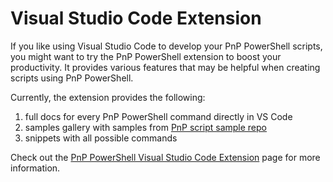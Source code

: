 # Visual Studio Code Extension

If you like using Visual Studio Code to develop your PnP PowerShell scripts, you might want to try the PnP PowerShell extension to boost your productivity. It provides various features that may be helpful when creating scripts using PnP PowerShell.

Currently, the extension provides the following:

1. full docs for every PnP PowerShell command directly in VS Code
2. samples gallery with samples from [PnP script sample repo](https://pnp.github.io/script-samples/)
3. snippets with all possible commands

Check out the [PnP PowerShell Visual Studio Code Extension](https://marketplace.visualstudio.com/items?itemName=adamwojcikit.pnp-powershell-extension) page for more information.
